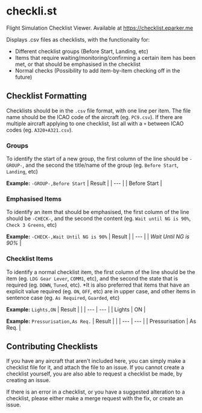 # checkli.st
Flight Simulation Checklist Viewer. Available at https://checklist.eparker.me

Displays .csv files as checklists, with the functionality for:
- Different checklist groups (Before Start, Landing, etc)
- Items that require waiting/monitoring/confirming a certain item has been met, or that should be emphasised in the checklist
- Normal checks (Possibility to add item-by-item checking off in the future)

## Checklist Formatting
Checklists should be in the `.csv` file format, with one line per item. The file name should be the ICAO code of the aircraft (eg. `PC9.csv`). If there are multiple aircraft applying to one checklist, list all with a `+` between ICAO codes (eg. `A320+A321.csv`).

### Groups
To identify the start of a new group, the first column of the line should be `-GROUP-`, and the second the title/name of the group (eg. `Before Start`, `Landing`, etc)

**Example:** `-GROUP-,Before Start`
| Result |
| --- |
| Before Start |

### Emphasised Items
To identify an item that should be emphasised, the first column of the line should be `-CHECK-`, and the second the content (eg. `Wait until NG is 90%`, `Check 3 Greens`, etc)

**Example:** `-CHECK-,Wait Until NG is 90%`
| Result |
| --- |
| *Wait Until NG is 90%* |

### Checklist Items
To identify a normal checklist item, the first column of the line should be the item (eg. `LDG Gear Lever`, `COMM1`, etc), and the second the state that is required (eg. `DOWN`, `Tuned`, etc).
*It is also preferred that items that have an explicit value required (eg. `ON`, `OFF`, etc) are in upper case, and other items in sentence case (eg. `As Required`, `Guarded`, etc)

**Example:** `Lights,ON`
| Result | |
| --- | --- |
| Lights | ON |

**Example:** `Pressurisation,As Req.`
| Result | |
| --- | --- |
| Pressurisation | As Req. |

## Contributing Checklists
If you have any aircraft that aren't included here, you can simply make a checklist file for it, and attach the file to an issue. If you cannot create a checklist yourself, you are also able to request a checklist be made, by creating an issue.

If there is an error in a checklist, or you have a suggested alteration to a checklist, please either make a merge request with the fix, or create an issue.
